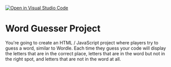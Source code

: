 [![Open in Visual Studio Code](https://classroom.github.com/assets/open-in-vscode-f059dc9a6f8d3a56e377f745f24479a46679e63a5d9fe6f495e02850cd0d8118.svg)](https://classroom.github.com/online_ide?assignment_repo_id=6725552&assignment_repo_type=AssignmentRepo)
# Word Guesser Project

You're going to create an HTML / JavaScript project where players try to guess a word, similar to Wordle. Each time they guess your code will display the letters that are in the correct place, letters that are in the word but not in the right spot, and letters that are not in the word at all. 

